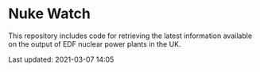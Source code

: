 # Nuke Watch

This repository includes code for retrieving the latest information available on the output of EDF nuclear power plants in the UK.

Last updated: 2021-03-07 14:05